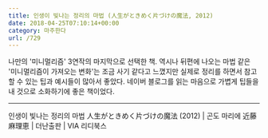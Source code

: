 ```yaml
---
title: 인생이 빛나는 정리의 마법 (人生がときめく片づけの魔法, 2012)
date: 2018-04-25T07:10:14+00:00
category: 마주한다
url: /729
---
```


나만의 '미니멀리즘' 3연작의 마지막으로 선택한 책. 역시나 뒤편에 나오는 마법 같은 '미니멀리즘이 가져오는 변화'는 조금 사기 같다고 느꼈지만 실제로 정리를 하면서 참고할 수 있는 팁과 예시들이 많아서 좋았다. 네이버 블로그를 읽는 마음으로 가볍게 팁들을 내 것으로 소화하기에 좋은 책이었다.

---

인생이 빛나는 정리의 마법 人生がときめく片づけの魔法 (2012) | 곤도 마리에 近藤 麻理恵 | 더난출판 | VIA 리디북스
